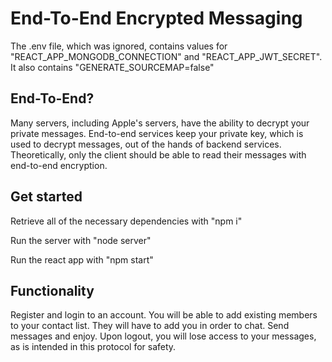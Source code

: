 

# End-To-End Encrypted Messaging

The .env file, which was ignored, contains values for "REACT_APP_MONGODB_CONNECTION" and "REACT_APP_JWT_SECRET". It also contains "GENERATE_SOURCEMAP=false"

## End-To-End?

Many servers, including Apple's servers, have the ability to decrypt your private messages. End-to-end services keep your private key, which is used to decrypt messages, out of the hands of backend services. Theoretically, only the client should be able to read their messages with end-to-end encryption.

## Get started

Retrieve all of the necessary dependencies with "npm i"

Run the server with "node server"

Run the react app with "npm start"

## Functionality

Register and login to an account. You will be able to add existing members to your contact list. They will have to add you in order to chat. Send messages and enjoy. Upon logout, you will lose access to your messages, as is intended in this protocol for safety.
